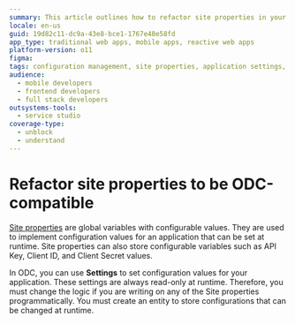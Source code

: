 ```yaml
---
summary: This article outlines how to refactor site properties in your O11 apps for compatibility with ODC.
locale: en-us
guid: 19d82c11-dc9a-43e8-bce1-1767e48e58fd
app_type: traditional web apps, mobile apps, reactive web apps
platform-version: o11
figma:
tags: configuration management, site properties, application settings, runtime settings, api key management
audience:
  - mobile developers
  - frontend developers
  - full stack developers
outsystems-tools:
  - service studio
coverage-type:
  - unblock
  - understand
---
```


# Refactor site properties to be ODC-compatible

[Site properties](../../building-apps/data/site.md) are global variables with configurable values. They are used to implement configuration values for an application that can be set at runtime. Site properties can also store configurable variables such as API Key, Client ID, and Client Secret values. 

In ODC, you can use **Settings** to set configuration values for your application. These settings are always read-only at runtime. Therefore, you must change the logic if you are writing on any of the Site properties programmatically. You must create an entity to store configurations that can be changed at runtime.
